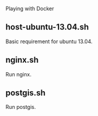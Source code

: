 Playing with Docker

## host-ubuntu-13.04.sh

Basic requirement for ubuntu 13.04.

## nginx.sh

Run nginx.

## postgis.sh

Run postgis.
